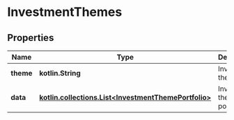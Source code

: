 
# InvestmentThemes

## Properties
Name | Type | Description | Notes
------------ | ------------- | ------------- | -------------
**theme** | **kotlin.String** | Investment theme |  [optional]
**data** | [**kotlin.collections.List&lt;InvestmentThemePortfolio&gt;**](InvestmentThemePortfolio.md) | Investment theme portfolio. |  [optional]



